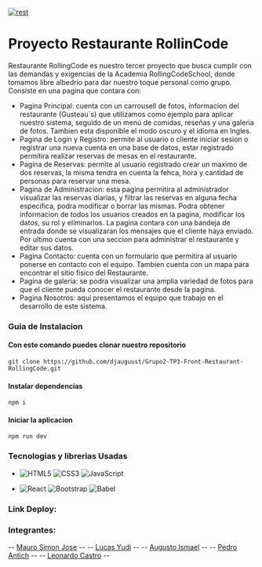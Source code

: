[![rest](https://live.staticflickr.com/65535/53174557368_553ef84886_n.jpg "rest")](https://live.staticflickr.com/65535/53174557368_553ef84886_n.jpg "rest")
# Proyecto Restaurante RollinCode

<p>
Restaurante RollingCode es nuestro tercer proyecto que busca cumplir con las demandas y exigencias de la Academia RollingCodeSchool, donde tomamos libre albedrio para dar nuestro toque personal como grupo.
Consiste en una pagina que contara con:
</p>

- Pagina Principal: cuenta con un carrousell de fotos, informacion del restaurante (Gusteau´s) que utilizamos como ejemplo para aplicar nuestro sistema, seguido de un menú de comidas, reseñas y una galeria de fotos.
Tambien esta disponible el modo oscuro y el idioma en Ingles.
- Pagina de Login y Registro: permite al usuario o cliente iniciar sesion o registrar una nueva cuenta en una base de datos, estar registrado permitira realizar reservas de mesas en el restaurante.
- Pagina de Reservas: permite al usuario registrado crear un maximo de dos reservas, la misma tendra en cuenta la fehca, hora y cantidad de personas para reservar una mesa.
- Pagina de Administracion: esta pagina permitira al administrador visualizar las reservas diarias, y filtrar las reservas en alguna fecha especifica, podra modificar o borrar las mismas. Podra obtener informacion de todos los usuarios creados en la pagina, modificar los datos, su rol y eliminarlos. La pagina contara con una bandeja de entrada donde se visualizaran los mensajes que el cliente haya enviado. Por ultimo cuenta con una seccion para administrar el restaurante y editar sus datos.
- Pagina Contacto: cuenta con un formulario que permitira al usuario ponerse en contacto con el equipo. Tambien cuenta con un mapa para encontrar el sitio fisico del Restaurante.
- Pagina de galeria: se podra visualizar una amplia variedad de fotos para que el cliente pueda conocer el restaurante desde la pagina.
- Pagina Nosotros:  aqui presentamos el equipo que trabajo en el desarrollo de este sistema.

### Guia de Instalacion

#### Con este comando puedes clonar nuestro repositorio
` git clone https://github.com/djauguust/Grupo2-TP3-Front-Restaurant-RollingCode.git `

#### Instalar dependencias
`npm i`

#### Iniciar la aplicacion
`npm run dev`

### Tecnologias y librerias Usadas
- ![HTML5](https://img.shields.io/badge/html5-%23E34F26.svg?style=for-the-badge&logo=html5&logoColor=white) ![CSS3](https://img.shields.io/badge/css3-%231572B6.svg?style=for-the-badge&logo=css3&logoColor=white) ![JavaScript](https://img.shields.io/badge/javascript-%23323330.svg?style=for-the-badge&logo=javascript&logoColor=%23F7DF1E) 

-  ![React](https://img.shields.io/badge/react-%2320232a.svg?style=for-the-badge&logo=react&logoColor=%2361DAFB) ![Bootstrap](https://img.shields.io/badge/bootstrap-%238511FA.svg?style=for-the-badge&logo=bootstrap&logoColor=white) ![Babel](https://img.shields.io/badge/Babel-F9DC3e?style=for-the-badge&logo=babel&logoColor=black)

### Link Deploy:


### Integrantes:
-- [Mauro Simon Jose](http://github.com/MauroSJ "Mauro Simon Jose") --
-- [Lucas Yudi](http://github.com/Yudi454 "Lucas Yudi") --
-- [Augusto Ismael](http://github.com/djauguust "Augusto Ismael") --
-- [Pedro Antich](http://github.com/PedroAntich "Pedro Antich") --
-- [Leonardo Castro](http://github.com/LeoAc92 "Leo") --
